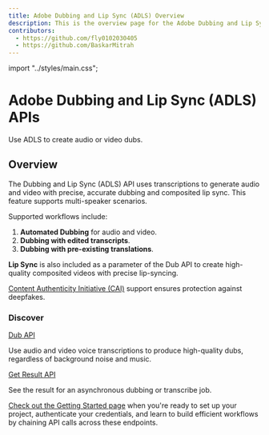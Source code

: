 ```yaml
---
title: Adobe Dubbing and Lip Sync (ADLS) Overview
description: This is the overview page for the Adobe Dubbing and Lip Sync (ADLS) APIs.
contributors:
  - https://github.com/fly0102030405
  - https://github.com/BaskarMitrah
---
```


import "../styles/main.css";

<Hero slots="heading, text" background="rgb(233, 80, 80)" className="adls-header"/>

# Adobe Dubbing and Lip Sync (ADLS) APIs

Use ADLS to create audio or video dubs.

## Overview

The Dubbing and Lip Sync (ADLS) API uses transcriptions to generate audio and video with precise, accurate dubbing and composited lip sync. This feature supports multi-speaker scenarios.

Supported workflows include:

1. **Automated Dubbing** for audio and video.
2. **Dubbing with edited transcripts**.
3. **Dubbing with pre-existing translations**.

**Lip Sync** is also included as a parameter of the Dub API to create high-quality composited videos with precise lip-syncing.

[Content Authenticity Initiative (CAI)](http://contentauthenticity.org/) support ensures protection against deepfakes.

<DiscoverBlock slots="heading, link, text"/>

### Discover

[Dub API](./api/index.md)

Use audio and video voice transcriptions to produce high-quality dubs, regardless of background noise and music.

<DiscoverBlock slots="link, text"/>

[Get Result API](./api/index.md)

See the result for an asynchronous dubbing or transcribe job.

[Check out the Getting Started page](./getting_started/) when you're ready to set up your project, authenticate your credentials, and learn to build efficient workflows by chaining API calls across these endpoints.
